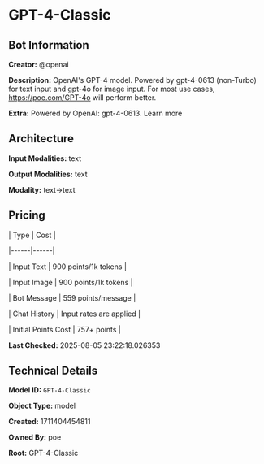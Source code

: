 # GPT-4-Classic

## Bot Information

**Creator:** @openai

**Description:** OpenAI's GPT-4 model. Powered by gpt-4-0613 (non-Turbo) for text input and gpt-4o for image input. For most use cases, https://poe.com/GPT-4o will perform better.

**Extra:** Powered by OpenAI: gpt-4-0613. Learn more


## Architecture

**Input Modalities:** text

**Output Modalities:** text

**Modality:** text->text


## Pricing

| Type | Cost |

|------|------|

| Input Text | 900 points/1k tokens |

| Input Image | 900 points/1k tokens |

| Bot Message | 559 points/message |

| Chat History | Input rates are applied |

| Initial Points Cost | 757+ points |


**Last Checked:** 2025-08-05 23:22:18.026353


## Technical Details

**Model ID:** `GPT-4-Classic`

**Object Type:** model

**Created:** 1711404454811

**Owned By:** poe

**Root:** GPT-4-Classic
